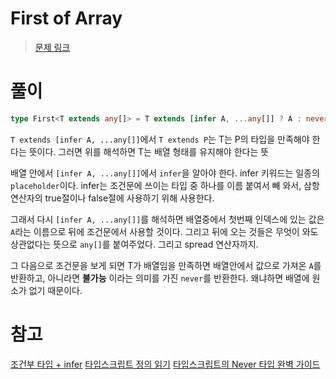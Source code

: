 # First of Array

> [문제 링크](https://github.com/type-challenges/type-challenges/blob/main/questions/00014-easy-first/README.ko.md)

# 풀이

```ts
type First<T extends any[]> = T extends [infer A, ...any[]] ? A : never;
```

`T extends [infer A, ...any[]]`에서
`T extends P`는 T는 P의 타입을 만족해야 한다는 뜻이다.
그러면 위를 해석하면 T는 배열 형태를 유지해야 한다는 뜻

배열 안에서 `[infer A, ...any[]]`에서 `infer`을 알아야 한다.
infer 키워드는 일종의 `placeholder`이다.
infer는 조건문에 쓰이는 타입 중 하나를 이름 붙여서 빼 와서, 
삼항 연산자의 true절이나 false절에 사용하기 위해 사용한다. 

그래서 다시 `[infer A, ...any[]]`를 해석하면
배열중에서 첫번째 인덱스에 있는 값은 `A`라는 이름으로 뒤에 조건문에서 사용할 것이다.
그리고 뒤에 오는 것들은 무엇이 와도 상관없다는 뜻으로 `any[]`를 붙여주었다. 그리고 spread 연산자까지.

그 다음으로 조건문을 보게 되면 T가 배열임을 만족하면 배열안에서 값으로 가져온 `A`를 반환하고,
아니라면 **불가능** 이라는 의미를 가진 `never`를 반환한다. 왜냐하면 배열에 원소가 없기 때문이다.

# 참고

[조건부 타입 + infer](https://ajdkfl6445.gitbook.io/study/typescript/condition-type-+-infer#condition-type)
[타입스크립트 정의 읽기](https://driip.me/b812974b-3974-46e3-829e-1476b9b30c94)
[타입스크립트의 Never 타입 완벽 가이드](https://ui.toast.com/weekly-pick/ko_20220323)
